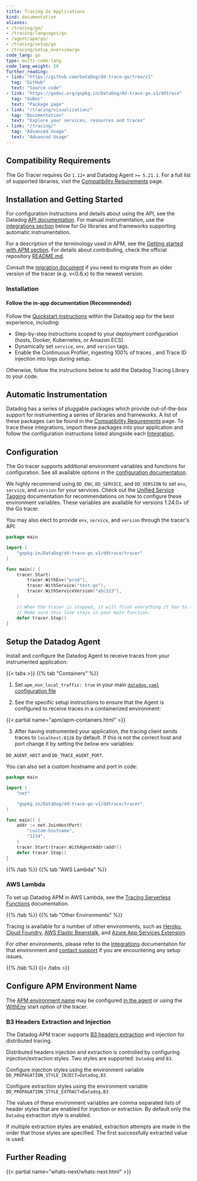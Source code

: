 ```yaml
---
title: Tracing Go Applications
kind: documentation
aliases:
- /tracing/go/
- /tracing/languages/go
- /agent/apm/go/
- /tracing/setup/go
- /tracing/setup_overview/go
code_lang: go
type: multi-code-lang
code_lang_weight: 20
further_reading:
- link: "https://github.com/DataDog/dd-trace-go/tree/v1"
  tag: "GitHub"
  text: "Source code"
- link: "https://godoc.org/gopkg.in/DataDog/dd-trace-go.v1/ddtrace"
  tag: "GoDoc"
  text: "Package page"
- link: "/tracing/visualization/"
  tag: "Documentation"
  text: "Explore your services, resources and traces"
- link: "/tracing/"
  tag: "Advanced Usage"
  text: "Advanced Usage"
---
```


## Compatibility Requirements

The Go Tracer requires Go `1.12+` and Datadog Agent `>= 5.21.1`.  For a full list of supported libraries, visit the [Compatibility Requirements][1] page.

## Installation and Getting Started

For configuration instructions and details about using the API, see the Datadog [API documentation][2]. For manual instrumentation, use the [integrations section](#integrations) below for Go libraries and frameworks supporting automatic instrumentation.

For a description of the terminology used in APM, see the [Getting started with APM section][3]. For details about contributing, check the official repository [README.md][4].

Consult the [migration document][5] if you need to migrate from an older version of the tracer (e.g. v<0.6.x) to the newest version.

### Installation

#### Follow the in-app documentation (Recommended)

Follow the [Quickstart instructions][6] within the Datadog app for the best experience, including:

- Step-by-step instructions scoped to your deployment configuration (hosts, Docker, Kubernetes, or Amazon ECS).
- Dynamically set `service`, `env`, and `version` tags.
- Enable the Continuous Profiler, ingesting 100% of traces , and Trace ID injection into logs during setup.


Otherwise, follow the instructions below to add the Datadog Tracing Library to your code.

## Automatic Instrumentation

Datadog has a series of pluggable packages which provide out-of-the-box support for instrumenting a series of libraries and frameworks. A list of these packages can be found in the [Compatibility Requirements][1] page.  To trace these integrations, import these packages into your application and follow the configuration instructions listed alongside each [Integration][1].

## Configuration

The Go tracer supports additional environment variables and functions for configuration.
See all available options in the [configuration documentation][7].

We highly recommend using `DD_ENV`, `DD_SERVICE`, and `DD_VERSION` to set `env`, `service`, and `version` for your services.
Check out the [Unified Service Tagging][8] documentation for recommendations on how to configure these environment variables. These variables are available for versions 1.24.0+ of the Go tracer.

You may also elect to provide `env`, `service`, and `version` through the tracer's API:

```go
package main

import (
    "gopkg.in/DataDog/dd-trace-go.v1/ddtrace/tracer"
)

func main() {
    tracer.Start(
        tracer.WithEnv("prod"),
        tracer.WithService("test-go"),
        tracer.WithServiceVersion("abc123"),
    )

    // When the tracer is stopped, it will flush everything it has to the Datadog Agent before quitting.
    // Make sure this line stays in your main function.
    defer tracer.Stop()
}
```

## Setup the Datadog Agent

Install and configure the Datadog Agent to receive traces from your instrumented application:

{{< tabs >}}
{{% tab "Containers" %}}

1. Set `apm_non_local_traffic: true` in your main [`datadog.yaml` configuration file][1]

2. See the specific setup instructions to ensure that the Agent is configured to receive traces in a containerized environment:

{{< partial name="apm/apm-containers.html" >}}
</br>

3. After having instrumented your application, the tracing client sends traces to `localhost:8126` by default.  If this is not the correct host and port change it by setting the below env variables:

`DD_AGENT_HOST` and `DD_TRACE_AGENT_PORT`.

You can also set a custom hostname and port in code:

```go
package main

import (
    "net"

    "gopkg.in/DataDog/dd-trace-go.v1/ddtrace/tracer"
)

func main() {
    addr := net.JoinHostPort(
        "custom-hostname",
        "1234",
    )
    tracer.Start(tracer.WithAgentAddr(addr))
    defer tracer.Stop()
}
```

[1]: /agent/guide/agent-configuration-files/#agent-main-configuration-file
{{% /tab %}}
{{% tab "AWS Lambda" %}}

### AWS Lambda

To set up Datadog APM in AWS Lambda, see the [Tracing Serverless Functions][1] documentation.


[1]: /tracing/serverless_functions/
{{% /tab %}}
{{% tab "Other Environments" %}}

Tracing is available for a number of other environments, such as  [Heroku][1], [Cloud Foundry][2], [AWS Elastic Beanstalk][3], and [Azure App Services Extension][4].

For other environments, please refer to the [Integrations][5] documentation for that environment and [contact support][6] if you are encountering any setup issues.

[1]: /agent/basic_agent_usage/heroku/#installation
[2]: /integrations/cloud_foundry/#trace-collection
[3]: /integrations/amazon_elasticbeanstalk/
[4]: /infrastructure/serverless/azure_app_services/#overview
[5]: /integrations/
[6]: /help/
{{% /tab %}}
{{< /tabs >}}

## Configure APM Environment Name

The [APM environment name][9] may be configured [in the agent][10] or using the [WithEnv][7] start option of the tracer.

### B3 Headers Extraction and Injection

The Datadog APM tracer supports [B3 headers extraction][11] and injection for distributed tracing.

Distributed headers injection and extraction is controlled by
configuring injection/extraction styles. Two styles are
supported: `Datadog` and `B3`.

Configure injection styles using the environment variable
`DD_PROPAGATION_STYLE_INJECT=Datadog,B3`

Configure extraction styles using the environment variable
`DD_PROPAGATION_STYLE_EXTRACT=Datadog,B3`

The values of these environment variables are comma separated lists of
header styles that are enabled for injection or extraction. By default only
the `Datadog` extraction style is enabled.

If multiple extraction styles are enabled, extraction attempts are made
in the order that those styles are specified. The first successfully
extracted value is used.

## Further Reading

{{< partial name="whats-next/whats-next.html" >}}

[1]: /tracing/compatibility_requirements/go
[2]: https://godoc.org/gopkg.in/DataDog/dd-trace-go.v1/ddtrace
[3]: /tracing/visualization/
[4]: https://github.com/DataDog/dd-trace-go/tree/v1#contributing
[5]: https://github.com/DataDog/dd-trace-go/tree/v1/MIGRATING.md
[6]: https://app.datadoghq.com/apm/docs
[7]: https://godoc.org/gopkg.in/DataDog/dd-trace-go.v1/ddtrace/tracer#StartOption
[8]: /getting_started/tagging/unified_service_tagging
[9]: /tracing/advanced/setting_primary_tags_to_scope/#environment
[10]: /getting_started/tracing/#environment-name
[11]: https://github.com/openzipkin/b3-propagation
